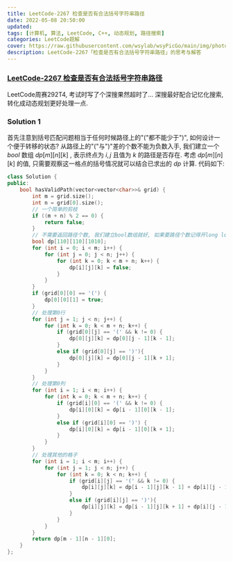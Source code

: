 ```yaml
---
title: LeetCode-2267 检查是否有合法括号字符串路径 
date: 2022-05-08 20:50:00
updated:
tags: [计算机, 算法, LeetCode, C++, 动态规划, 路径搜索]
categories: LeetCode题解
cover: https://raw.githubusercontent.com/wsylab/wsyPicGo/main/img/photo-1512407864998-0aafd285362d
description: LeetCode-2267「检查是否有合法括号字符串路径」的思考与解答
---
```

### [LeetCode-2267 检查是否有合法括号字符串路径](https://leetcode.cn/problems/check-if-there-is-a-valid-parentheses-string-path/)
LeetCode周赛292T4, 考试时写了个深搜果然超时了...
深搜最好配合记忆化搜索, 转化成动态规划更好处理一点.
### Solution 1
首先注意到括号匹配问题相当于任何时候路径上的"("都不能少于")", 如何设计一个便于转移的状态? 从路径上的"("与")"差的个数不能为负数入手, 我们建立一个 $bool$ 数组 $dp[m][n][k]$ , 表示终点为 $i, j$ 且值为 $k$ 的路径是否存在. 考虑 $dp[m][n][k]$ 的值, 只需要观察这一格点的括号情况就可以结合已求出的 $dp$ 计算.
代码如下: 
```C++
class Solution {
public:
    bool hasValidPath(vector<vector<char>>& grid) {
        int m = grid.size();
        int n = grid[0].size();
        // 一个简单的剪枝
        if ((m + n) % 2 == 0) {
            return false;
        }
        // 不需要返回路径个数, 我们建立bool数组就好, 如果要路径个数记得开long long
        bool dp[110][110][1010];
        for (int i = 0; i < m; i++) {
            for (int j = 0; j < n; j++) {
                for (int k = 0; k < m + n; k++) {
                    dp[i][j][k] = false;
                }
            }
        }
        if (grid[0][0] == '(') {
            dp[0][0][1] = true;
        }
        // 处理第0行
        for (int j = 1; j < n; j++) {
            for (int k = 0; k < m + n; k++) {
                if (grid[0][j] == '(' && k != 0) {
                    dp[0][j][k] = dp[0][j - 1][k - 1];
                }
                else if (grid[0][j] == ')'){
                    dp[0][j][k] = dp[0][j - 1][k + 1];
                }
            }
        }
        // 处理第0列
        for (int i = 1; i < m; i++) {
            for (int k = 0; k < m + n; k++) {
                if (grid[i][0] == '(' && k != 0) {
                    dp[i][0][k] = dp[i - 1][0][k - 1];
                }
                else if (grid[i][0] == ')') {
                    dp[i][0][k] = dp[i - 1][0][k + 1];
                }
            }
        }        
        // 处理其他的格子
        for (int i = 1; i < m; i++) {
            for (int j = 1; j < n; j++) {
                for (int k = 0; k < n; k++) {
                    if (grid[i][j] == '(' && k != 0) {
                        dp[i][j][k] = dp[i - 1][j][k - 1] + dp[i][j - 1][k - 1];
                    }
                    else if (grid[i][j] == ')'){
                        dp[i][j][k] = dp[i - 1][j][k + 1] + dp[i][j - 1][k + 1];
                    }
                }
            }
        }
        return dp[m - 1][n - 1][0];
    }
};
```